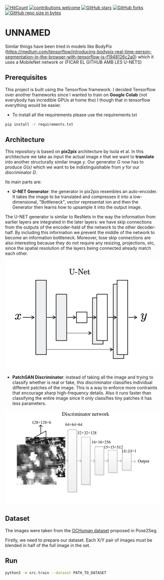[![HitCount](http://hits.dwyl.io/adriacabeza/Unnamed.svg)](http://hits.dwyl.io/adriacabeza/Unnamed)
[![contributions welcome](https://img.shields.io/badge/contributions-welcome-brightgreen.svg?style=flat)](https://github.com/adriacabeza/Unnamed)
[![GitHub stars](https://img.shields.io/github/stars/adriacabeza/Unnamed.svg)](https://GitHub.com/adriacabeza/Unnamed/stargazers/)
[![GitHub forks](https://img.shields.io/github/forks/adriacabeza/Unnamed.svg)](https://GitHub.com/adriacabeza/Unnamed/network/)
[![GitHub repo size in bytes](https://img.shields.io/github/repo-size/adriacabeza/Unnamed.svg)](https://github.com/adriacabeza/Unnamed)


# UNNAMED

Similar things have been tried in models like BodyPix (https://medium.com/tensorflow/introducing-bodypix-real-time-person-segmentation-in-the-browser-with-tensorflow-js-f1948126c2a0) which it uses a MobileNet network or (FICAR EL GITHUB AMB LES U-NETS)


## Prerequisites
This project is built using the Tensorflow framework. I decided Tensorflow over another frameworks since I wanted to train on **Google Colab** (not everybody has incredible GPUs at home tho) I though that in tensorflow everything would be easier.

- To install all the requirements please use the requirements.txt

```bash
pip install -r requirements.txt
```
## Architecture
This repository is based on **pix2pix** architecture by Isola et al. In this architecture we take as input the actual image *x* that we want to **translate** into another structurally similar image *y*. Our generator *G* now has to produce *G(x)* which we want to be indistinguishable from *y* for our discriminator *D*.

Its main parts are:
- **U-NET Generator**: the generator in pix2pix resembles an auto-encoder. It takes the     image to be translated and compresses it into a low-dimensional, "Bottleneck", vector representat    ion and then the Generator then learns how to upsample it into the output image.

The U-NET generator is similar to ResNets in the way the information from earlier layers are integrated in the later layers: we have skip connections from the outputs of the encoder-hald of the network to the other decoder-half. By including this information we prevent the middle of the network to become an information bottleneck. Moreover, tose skip connections are also interesting because they do not require any resizing, projections, etc, since the spatial resolution of the layers being connected already match each other.
 <p align="center">
  <img src="docs/U-net.png">
</p>

 - **PatchGAN Discriminator**: instead of taking all the image and trying to classify whether is real or fake, this discriminator classifies individual different patches of the image. This is a way to enforce more contraints that encourage sharp high-frequency details. Also it runs faster than classifying the entire image since it only classifies tiny patches it has less parameters.
 <p align="center">
  <img src="docs/patch_gan.png">
</p>


## Dataset
The images were taken from the [OCHuman dataset](https://github.com/liruilong940607/OCHumanApi) proposed in Pose2Seg.

Firstly, we need to prepare our dataset. Each X/Y pair of images must be blended in half of the full image in the set.

## Run

```bash
python3 -m src.train --dataset PATH_TO_DATASET
```


